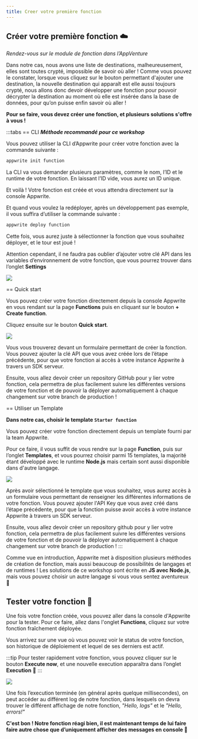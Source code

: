 ```yaml
---
title: Creer votre première fonction
---
```


<Documentation link="https://appwrite.io/docs/products/functions/quick-start"></Documentation>

<Hero
title="Créons notre propre fonction ➕"
image="/assets/workshop/functions/create.jpg"
description="Une fois arrivé dans les nuages, il ne nous reste plus qu’à choisir dans la multitude de possibilités pour
créer notre fonction ... Quel langage choisir ? Avec quelle méthode de création ? Nous allons explorer tout ça"
/>

## Créer votre première fonction ☁️

_Rendez-vous sur le module de fonction dans l’AppVenture_

Dans notre cas, nous avons une liste de destinations, malheureusement, elles sont toutes crypté, impossible de savoir où
aller ! Comme vous pouvez le constater, lorsque vous cliquez sur le bouton permettant d'ajouter une destination, la
nouvelle destination qui apparaît est elle aussi toujours crypté, nous allons donc devoir développer une fonction pour
pouvoir décrypter la destination au moment où elle est insérée dans la base de données, pour qu’on puisse enfin savoir
où aller !

**Pour se faire, vous devez créer une fonction, et plusieurs solutions s'offre à vous !**

:::tabs
== CLI
**_Méthode recommandé pour ce workshop_**

Vous pouvez utiliser la CLI d’Appwrite pour créer votre fonction avec la commande suivante :

```bash
appwrite init function
```

La CLI va vous demander plusieurs paramètres, comme le nom, l’ID et le runtime de votre fonction. En laissant l’ID vide,
vous aurez un ID unique.

Et voilà ! Votre fonction est créée et vous attendra directement sur la console Appwrite.

Et quand vous voulez la redéployer, après un développement pas exemple, il vous suffira d’utiliser la commande
suivante :

```bash
appwrite deploy function
```

Cette fois, vous aurez juste à sélectionner la fonction que vous souhaitez déployer, et le tour est joué !

Attention cependant, il ne faudra pas oublier d’ajouter votre clé API dans les variables d’environnement de votre
fonction, que vous pourrez trouver dans l’onglet **Settings**

<Image src="/assets/workshop/functions/envVariable.png" imageAlt="Réglage des variable d’environnement dans la console Appwrite" withoutShadow ></Image>

== Quick start

Vous pouvez créer votre fonction directement depuis la console Appwrite en vous rendant sur la page **Functions** puis
en cliquant sur le bouton **+ Create function**.

Cliquez ensuite sur le bouton **Quick start**.

<Image src="/assets/workshop/functions/quickStart.png" imageAlt="Formulaire de création de fonction" withoutShadow ></Image>

Vous vous trouverez devant un formulaire permettant de créer la fonction.
Vous pouvez ajouter la clé API que vous avez créée lors de l’étape précédente, pour que votre fonction ai accès à votre
instance Appwrite à travers un SDK serveur.

Ensuite, vous allez devoir créer un repository GitHub pour y lier votre fonction, cela permettra de plus facilement
suivre les différentes versions de votre fonction et de pouvoir la déployer automatiquement à chaque changement sur
votre branch de production !

== Utiliser un Template

**Dans notre cas, choisir le template `Starter function`**

Vous pouvez créer votre fonction directement depuis un template fourni par la team Appwrite.

Pour ce faire, il vous suffit de vous rendre sur la page **Function**, puis sur l’onglet **Templates**, et vous pourrez
choisir parmi 15 templates, la majorité étant développé avec le runtime **Node.js** mais certain sont aussi disponible
dans d'autre langage.

<Image src="/assets/workshop/functions/quickStart.png" imageAlt="Formulaire de création de fonction" withoutShadow ></Image>

Après avoir sélectionné le template que vous souhaitez, vous aurez accès à un formulaire vous permettant de renseigner
les différentes informations de votre fonction.
Vous pouvez ajouter l'API Key que vous avez créé dans l’étape précédente, pour que la fonction puisse avoir accès à
votre instance Appwrite à travers un SDK serveur.

Ensuite, vous allez devoir créer un repository github pour y lier votre fonction, cela permettra de plus facilement
suivre les différentes versions de votre fonction et de pouvoir la déployer automatiquement à chaque changement sur
votre branch de production !
:::

Comme vue en introduction, Appwrite met à disposition plusieurs méthodes de création de fonction, mais aussi beaucoup de
possibilités de langages et de runtimes ! Les solutions de ce workshop sont écrite en **JS avec Node.js**, mais vous
pouvez choisir un autre langage si vous vous sentez aventureux 🥷

## Tester votre fonction 🧪

Une fois votre fonction créée, vous pouvez aller dans la console d'Appwrite pour la tester. Pour ce faire, allez dans
l'onglet **Functions**, cliquez sur votre fonction fraîchement déployée.

Vous arrivez sur une vue où vous pouvez voir le status de votre fonction, son historique de déploiement et lequel de ses
derniers est actif.

:::tip
Pour tester rapidement votre fonction, vous pouvez cliquer sur le bouton **Execute now**, et une nouvelle execution
apparaîtra dans l’onglet **Execution** 🚀
:::

<Image src="/assets/workshop/functions/execution.png" imageAlt="Onglet execution du module de fonction sur la console Appwrite" ></Image>

Une fois l’execution terminée (en général après quelque millisecondes), on peut accéder au différent log de notre
fonction, dans lesquels on devra trouver le différent affichage de notre fonction, _"Hello, logs"_ et le _"Hello,
errors!"_

**C'est bon ! Notre fonction réagi bien, il est maintenant temps de lui faire faire autre chose que d’uniquement afficher
des messages en console 🤩**
